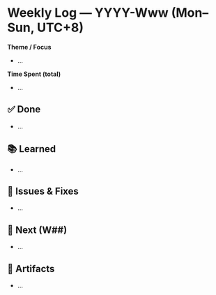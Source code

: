 # Weekly Log — YYYY-Www (Mon–Sun, UTC+8)

**Theme / Focus**
- …

**Time Spent (total)**
- …

## ✅ Done
- …

## 📚 Learned
- …

## 🐞 Issues & Fixes
- …

## 🎯 Next (W##)
- …

## 🔗 Artifacts
- …
